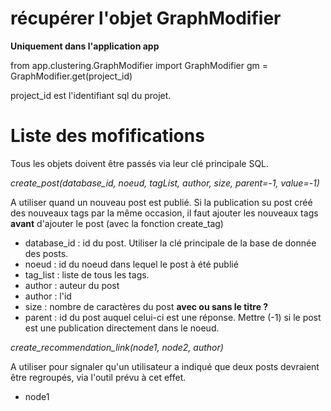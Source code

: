# récupérer l'objet GraphModifier

**Uniquement dans l'application app**

from app.clustering.GraphModifier import GraphModifier
gm = GraphModifier.get(project_id)

project_id est l'identifiant sql du projet.

# Liste des mofifications

Tous les objets doivent être passés via leur clé principale SQL.

*create_post(database_id, noeud, tagList, author, size, parent=-1, value=-1)*

A utiliser quand un nouveau post est publié. Si la publication su post créé des nouveaux tags par la même occasion, il faut ajouter les nouveaux tags **avant** d'ajouter le post (avec la fonction create_tag)

* database_id : id du post. Utiliser la clé principale de la base de donnée des posts.
* noeud : id du noeud dans lequel le post à été publié
* tag_list : liste de tous les tags.
* author : auteur du post
* author : l'id
* size : nombre de caractères du post **avec ou sans le titre ?**
* parent : id du post auquel celui-ci est une réponse. Mettre (-1) si le post est une publication directement dans le noeud.

*create_recommendation_link(node1, node2, author)*

A utiliser pour signaler qu'un utilisateur a indiqué que deux posts devraient être regroupés, via l'outil prévu à cet effet.

* node1
